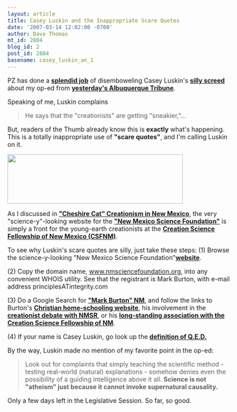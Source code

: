 ```yaml
---
layout: article
title: Casey Luskin and the Inappropriate Scare Quotes
date: '2007-03-14 12:02:00 -0700'
author: Dave Thomas
mt_id: 2884
blog_id: 2
post_id: 2884
basename: casey_luskin_an_1
---
```

PZ has done a [**splendid job**](http://www.pandasthumb.org/archives/2007/03/luskin_and_the.html) of disemboweling Casey Luskin's [**silly screed**](http://www.evolutionnews.org/2007/03/antiscience_activists_oppose_t.html) about my op-ed from [**yesterday's Albuquerque Tribune**](http://www.abqtrib.com/news/2007/mar/13/commentary-intelligent-design-supporters-find-new-/).

Speaking of me, Luskin complains 

> He says that the "creationists" are getting "sneakier,"...

But, readers of the Thumb already know this is **exactly** what's happening. This is a totally inappropriate use of **"**scare quotes**"**, and I'm calling Luskin on it.

<img src="http://www.nmsr.org/trib0313.jpg" alt="" width="394" height="111" />

As I discussed in [**"Cheshire Cat" Creationism in New Mexico**](http://www.pandasthumb.org/archives/2007/02/cheshire_cat_cr.html), the very "science-y"-looking website for the  [**"New Mexico Science Foundation"**](http://www.nmsciencefoundation.org/) is simply a front for the young-earth creationists at the [**Creation Science Fellowship of New Mexico (CSFNM)**](http://www.swcp.com/creation/).

To see why Luskin's scare quotes are silly, just take these steps:
(1) Browse the science-y-looking "New Mexico Science Foundation"[**website**](http://www.nmsciencefoundation.org/).

(2) Copy the domain name, www.nmsciencefoundation.org, into any convenient WHOIS utility.  See that the registrant is Mark Burton, with e-mail address principlesATintegrity.com

(3) Do a Google Search for [**"Mark Burton" NM**](http://www.google.com/search?hl=en&amp;q=%22Mark+Burton%22+NM&amp;btnG=Google+Search), and follow the links to Burton's [**Christian home-schooling website**](http://www.rges.cc/staff.htm), his involvement in the [**creationist debate with NMSR**](http://www.nmsr.org/debate_0.htm), or his [**long-standing association with the Creation Science Fellowship of NM**](http://www.swcp.com/creation/news/9902.htm).

(4) If your name is Casey Luskin, go look up the [**definition of Q.E.D.**](http://www.wordsmyth.net/live/home.php?script=search&amp;matchent=Q.E.D.&amp;matchtype=exact)

By the way, Luskin made no mention of my favorite point in the op-ed:


> Look out for complaints that simply teaching the scientific method - testing real-world (natural) explanations - somehow denies even the possibility of a guiding intelligence above it all. **Science is not "atheism" just because it cannot invoke supernatural causality.**

Only a few days left in the Legislative Session.  So far, so good.
